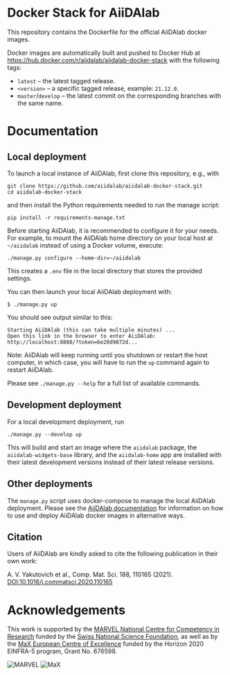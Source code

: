# Docker Stack for AiiDAlab

This repository contains the Dockerfile for the official AiiDAlab docker images.

Docker images are automatically built and pushed to Docker Hub at https://hub.docker.com/r/aiidalab/aiidalab-docker-stack with the following tags:

- `latest` –  the latest tagged release.
- `<version>` – a specific tagged release, example: `21.12.0`.
- `master`/`develop` – the latest commit on the corresponding branches with the same name.

# Documentation

## Local deployment

To launch a local instance of AiiDAlab, first clone this repository, e.g., with
```console
git clone https://github.com/aiidalab/aiidalab-docker-stack.git
cd aiidalab-docker-stack
```
and then install the Python requirements needed to run the manage script:
```
pip install -r requirements-manage.txt
```

Before starting AiiDAlab, it is recommended to configure it for your needs.
For example, to mount the AiiDAlab home directory on your local host at `~/aiidalab` instead of using a Docker volume, execute:
```console
./manage.py configure --home-dir=~/aiidalab
```
This creates a `.env` file in the local directory that stores the provided settings.

You can then launch your local AiiDAlab deployment with:
```console
$ ./manage.py up
```
You should see output similar to this:
```
Starting AiiDAlab (this can take multiple minutes) ...
Open this link in the browser to enter AiiDAlab:
http://localhost:8888/?token=be20d9872d...
```

Note: AiiDAlab will keep running until you shutdown or restart the host computer, in which case, you will have to run the `up` command again to restart AiiDAlab.

Please see `./manage.py --help` for a full list of available commands.

## Development deployment

For a local development deployment, run
```console
./manage.py --develop up
```

This will build and start an image where the `aiidalab` package, the `aiidalab-widgets-base` library, and the `aiidalab-home` app are installed with their latest development versions instead of their latest release versions.

## Other deployments

The `manage.py` script uses docker-compose to manage the local AiiDAlab deployment.
Please see the [AiiDAlab documentation](https://aiidalab.readthedocs.io/) for information on how to use and deploy AiiDAlab docker images in alternative ways.

## Citation

Users of AiiDAlab are kindly asked to cite the following publication in their own work:

A. V. Yakutovich et al., Comp. Mat. Sci. 188, 110165 (2021).
[DOI:10.1016/j.commatsci.2020.110165](https://doi.org/10.1016/j.commatsci.2020.110165)

# Acknowledgements

This work is supported by the [MARVEL National Centre for Competency in Research](<http://nccr-marvel.ch>)
funded by the [Swiss National Science Foundation](<http://www.snf.ch/en>), as well as by the [MaX
European Centre of Excellence](<http://www.max-centre.eu/>) funded by the Horizon 2020 EINFRA-5 program,
Grant No. 676598.

![MARVEL](miscellaneous/logos/MARVEL.png)
![MaX](miscellaneous/logos/MaX.png)
